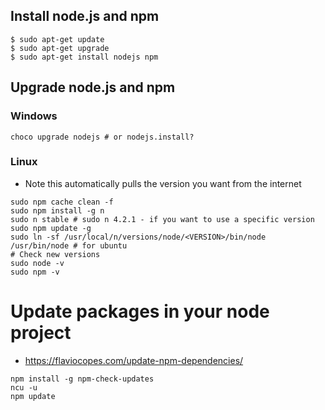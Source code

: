 ## Install node.js and npm
```
$ sudo apt-get update
$ sudo apt-get upgrade
$ sudo apt-get install nodejs npm
```

## Upgrade node.js and npm
### Windows
```
choco upgrade nodejs # or nodejs.install?
```
### Linux
* Note this automatically pulls the version you want from the internet
```
sudo npm cache clean -f
sudo npm install -g n
sudo n stable # sudo n 4.2.1 - if you want to use a specific version
sudo npm update -g
sudo ln -sf /usr/local/n/versions/node/<VERSION>/bin/node /usr/bin/node # for ubuntu
# Check new versions
sudo node -v
sudo npm -v
```

# Update packages in your node project
* https://flaviocopes.com/update-npm-dependencies/
```
npm install -g npm-check-updates
ncu -u
npm update
```
